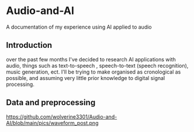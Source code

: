 # Audio-and-AI
A documentation of my experience using AI applied to audio 

## Introduction
  over the past few months I've decided to research AI applications with audio, things such as text-to-speech , speech-to-text (speech recognition), music generation, ect.
  I'll be trying to make organised as cronological as possible, and assuming very little prior knowledge to digital signal processing.
  
## Data and preprocessing
  
https://github.com/wolverine3301/Audio-and-AI/blob/main/pics/waveform_post.png
